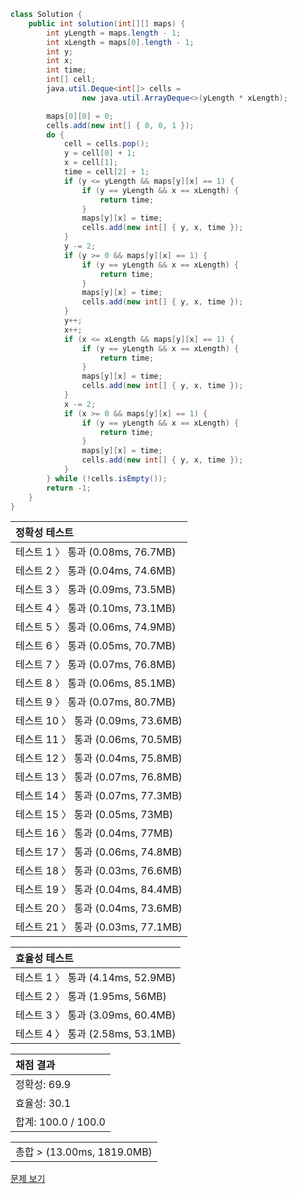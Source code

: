 ```java
class Solution {
    public int solution(int[][] maps) {
        int yLength = maps.length - 1;
        int xLength = maps[0].length - 1;
        int y;
        int x;
        int time;
        int[] cell;
        java.util.Deque<int[]> cells =
                new java.util.ArrayDeque<>(yLength * xLength);

        maps[0][0] = 0;
        cells.add(new int[] { 0, 0, 1 });
        do {
            cell = cells.pop();
            y = cell[0] + 1;
            x = cell[1];
            time = cell[2] + 1;
            if (y <= yLength && maps[y][x] == 1) {
                if (y == yLength && x == xLength) {
                    return time;
                }
                maps[y][x] = time;
                cells.add(new int[] { y, x, time });
            }
            y -= 2;
            if (y >= 0 && maps[y][x] == 1) {
                if (y == yLength && x == xLength) {
                    return time;
                }
                maps[y][x] = time;
                cells.add(new int[] { y, x, time });
            }
            y++;
            x++;
            if (x <= xLength && maps[y][x] == 1) {
                if (y == yLength && x == xLength) {
                    return time;
                }
                maps[y][x] = time;
                cells.add(new int[] { y, x, time });
            }
            x -= 2;
            if (x >= 0 && maps[y][x] == 1) {
                if (y == yLength && x == xLength) {
                    return time;
                }
                maps[y][x] = time;
                cells.add(new int[] { y, x, time });
            }
        } while (!cells.isEmpty());
        return -1;
    }
}
```
 | 정확성 테스트 |
 |  :-  |
 | 테스트 1 〉 통과 (0.08ms, 76.7MB) |
 | 테스트 2 〉 통과 (0.04ms, 74.6MB) |
 | 테스트 3 〉 통과 (0.09ms, 73.5MB) |
 | 테스트 4 〉 통과 (0.10ms, 73.1MB) |
 | 테스트 5 〉 통과 (0.06ms, 74.9MB) |
 | 테스트 6 〉 통과 (0.05ms, 70.7MB) |
 | 테스트 7 〉 통과 (0.07ms, 76.8MB) |
 | 테스트 8 〉 통과 (0.06ms, 85.1MB) |
 | 테스트 9 〉 통과 (0.07ms, 80.7MB) |
 | 테스트 10 〉 통과 (0.09ms, 73.6MB) |
 | 테스트 11 〉 통과 (0.06ms, 70.5MB) |
 | 테스트 12 〉 통과 (0.04ms, 75.8MB) |
 | 테스트 13 〉 통과 (0.07ms, 76.8MB) |
 | 테스트 14 〉 통과 (0.07ms, 77.3MB) |
 | 테스트 15 〉 통과 (0.05ms, 73MB) |
 | 테스트 16 〉 통과 (0.04ms, 77MB) |
 | 테스트 17 〉 통과 (0.06ms, 74.8MB) |
 | 테스트 18 〉 통과 (0.03ms, 76.6MB) |
 | 테스트 19 〉 통과 (0.04ms, 84.4MB) |
 | 테스트 20 〉 통과 (0.04ms, 73.6MB) |
 | 테스트 21 〉 통과 (0.03ms, 77.1MB) |

 | 효율성 테스트 |
 | :- |
 | 테스트 1 〉 통과 (4.14ms, 52.9MB) |
 | 테스트 2 〉 통과 (1.95ms, 56MB) |
 | 테스트 3 〉 통과 (3.09ms, 60.4MB) |
 | 테스트 4 〉 통과 (2.58ms, 53.1MB) |

 | 채점 결과 |
 | :- |
 | 정확성: 69.9 |
 | 효율성: 30.1 |
 | 합계: 100.0 / 100.0 |

 ||
 | :- |
 | 총합 > (13.00ms, 1819.0MB) |

[문제 보기](https://programmers.co.kr/learn/courses/30/lessons/1844)